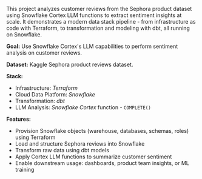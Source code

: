 
This project analyzes customer reviews from the Sephora product dataset using Snowflake Cortex LLM functions to extract sentiment insights at scale. It demonstrates a modern data stack pipeline - from infrastructure as code with Terraform, to transformation and modeling with dbt, all running on Snowflake.

**Goal:** Use Snowflake Cortex's LLM capabilities to perform sentiment analysis on customer reviews.

**Dataset:** Kaggle Sephora product reviews dataset.

**Stack:**
- Infrastructure: *Terraform*
- Cloud Data Platform: *Snowflake*
- Transformation: *dbt*
- LLM Analysis: *Snowflake Cortex* function - `COMPLETE()`

**Features:**
- Provision Snowflake objects (warehouse, databases, schemas, roles) using Terraform
- Load and structure Sephora reviews into Snowflake
- Transform raw data using dbt models
- Apply Cortex LLM functions to summarize customer sentiment
- Enable downstream usage: dashboards, product team insights, or ML training
